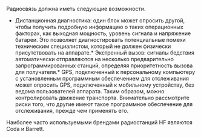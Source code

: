[Title]: # (Возможности)
[Order]: # (8)

Радиосвязь должна иметь следующие возможности. 

* Дистанционная диагностика: один блок может опросить другой, чтобы получить подробную информацию о таких операционных факторах, как выходная мощность, уровень сигнала и напряжение батареи. Это позволяет диагностировать потенциальные помехи техническим специалистом, который не должен физически присутствовать на аппарате.* Экстренный вызов: сигналы бедствия автоматически отправляются на несколько предварительно запрограммированных станций, определяя приоритетность вызова для получателя.* GPS, подключенный к персональному компьютеру с установленным программным обеспечением для отслеживания может опросить GPS, подключенный к мобильному устройству, без ведома пользователей аппарата. Таким образом, можно контролировать движение транспорта. Внимательно рассмотрите риски того, что другие имеют такое программное обеспечение для отслеживания, прежде чем применять его.

Наиболее часто используемыми брендами радиостанций HF являются Coda
 и Barrett.